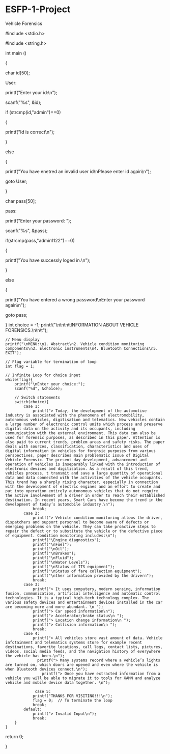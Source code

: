 # ESFP-1-Project
Vehicle Forensics

#include <stdio.h>

#include <string.h>

int main ()

{

char id[50];

User:

printf("Enter your id:\n");

scanf("%s", &id);

if (strcmp(id,"admin")==0)

{

printf("Id is correct\n");

}

else

{

printf("You have enetred an invalid user id\nPlease enter id again\n");

goto User;

}

char pass[50];

pass:

printf("Enter your password: ");

scanf("%s", &pass);

if(strcmp(pass,"admin1122")==0)

{

printf("You have successly loged in.\n");

}

else

{

printf("You have entered a wrong password\nEnter your password again\n");

goto pass;

}
 int choice = -1;
    printf("\n\n\n\tINFORMATION ABOUT VEHICLE FORENSICS.\n\n\t");
   
    // Menu display
    printf("\nMENU:\n1. Abstract\n2. Vehicle condition monitoring components\n3. Electronic instruments\n4. Bluetooth Connections\n5. EXIT");
   
    // Flag variable for termination of loop
    int flag = 1;
   
    // Infinite Loop for choice input
    while(flag){
        printf("\nEnter your choice:");
        scanf("%d", &choice);
       
        // Switch statements
        switch(choice){
            case 1:
                printf("> Today, the development of the automotive industry is associated with the phenomena of electromobility, autonomous vehicles, digitisation and telematics. New vehicles contain a large number of electronic control units which process and preserve digital data on the activity and its occupants, including communication with the external environment. This data can also be used for forensic purposes, as described in this paper. Attention is also paid to current trends, problem areas and safety risks. The paper deals with sources, classification, characteristics and uses of digital information in vehicles for forensic purposes from various perspectives, paper describes main problematic issue of Digital Vehicle Forensic. The present-day development, advancement and operation of vehicles is inseparably linked with the introduction of electronic devices and digitisation. As a result of this trend, vehicles process, t transmit and save a large quantity of operational data and data connected with the activities of the vehicle occupants. This trend has a sharply rising character, especially in connection with the development of electric engines and an effort to create and put into operation entirely autonomous vehicles that do not require the active involvement of a driver in order to reach their established destination. In recent years, Smart Cars have become the trend in the development of today’s automobile industry.\n");
                break;
            case 2:
                printf("> Vehicle condition monitoring allows the driver, dispatchers and support personnel to become aware of defects or emerging problems on the vehicle. They can take proactive steps to repair the defect or to substitute the vehicle or the defective piece of equipment. Condition monitoring includes:\n");
                printf("\Engine diagnostics");
                printf("\nFuel");
				printf("\nOil");
				printf("\nBrakes");
				printf("\nFluid");
				printf("\nWater Levels");
				printf("\nStatus of ITS equipment");
				printf("\nStatus of fare collection equipment");
				printf("\nther information provided by the drivern");
                break;
            case 3:
                printf("> It uses computers, modern sensing, information fusion, communication, artificial intelligence and automatic control technologies. It is a typical high-tech technology complex. The various safety devices and entertainment devices installed in the car are becoming more and more abundant. \n ");
                printf("> Car speed information\n");
                printf("> Accelerator/brake status\n ");
				printf("> Location change information\n ");
                printf("> Collision information\n ");
				break;
			case 4:
			    printf("> All vehicles store vast amount of data. Vehicle infotainment and telematics systems store for example recent destinations, favorite locations, call logs, contact lists, pictures, videos, social media feeds, and the navigation history of everywhere the vehicle has been.\n");
				  printf("> Many systems record where a vehicle’s lights are turned on, which doors are opened and even where the vehicle is when Bluetooth devices connect.\n");
				    printf("> Once you have extracted information from a vehicle you will be able to migrate it to tools for XAMN and analyze vehicle and mobile device data together. \n");
					  
                 case 5:
                printf("THANKS FOR VISITING!!!\n");
                flag = 0;  // To terminate the loop
                break;
            default:
                printf("> Invalid Input\n");
                break;
        }
    }

return 0;

}


